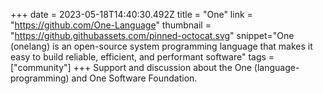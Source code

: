 +++
date = 2023-05-18T14:40:30.492Z
title = "One"
link = "https://github.com/One-Language"
thumbnail = "https://github.githubassets.com/pinned-octocat.svg"
snippet="One (onelang) is an open-source system programming language that makes it easy to build reliable, efficient, and performant software"
tags = ["community"]
+++
Support and discussion about the One (language-programming) and One Software Foundation.

